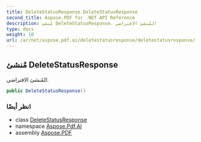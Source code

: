 ```yaml
---
title: DeleteStatusResponse.DeleteStatusResponse
second_title: Aspose.PDF for .NET API Reference
description: مُنشئ DeleteStatusResponse. المُنشئ الافتراضي
type: docs
weight: 10
url: /ar/net/aspose.pdf.ai/deletestatusresponse/deletestatusresponse/
---
```

## مُنشئ DeleteStatusResponse

المُنشئ الافتراضي.

```csharp
public DeleteStatusResponse()
```

### انظر أيضًا

* class [DeleteStatusResponse](../)
* namespace [Aspose.Pdf.AI](../../../aspose.pdf.ai/)
* assembly [Aspose.PDF](../../../)